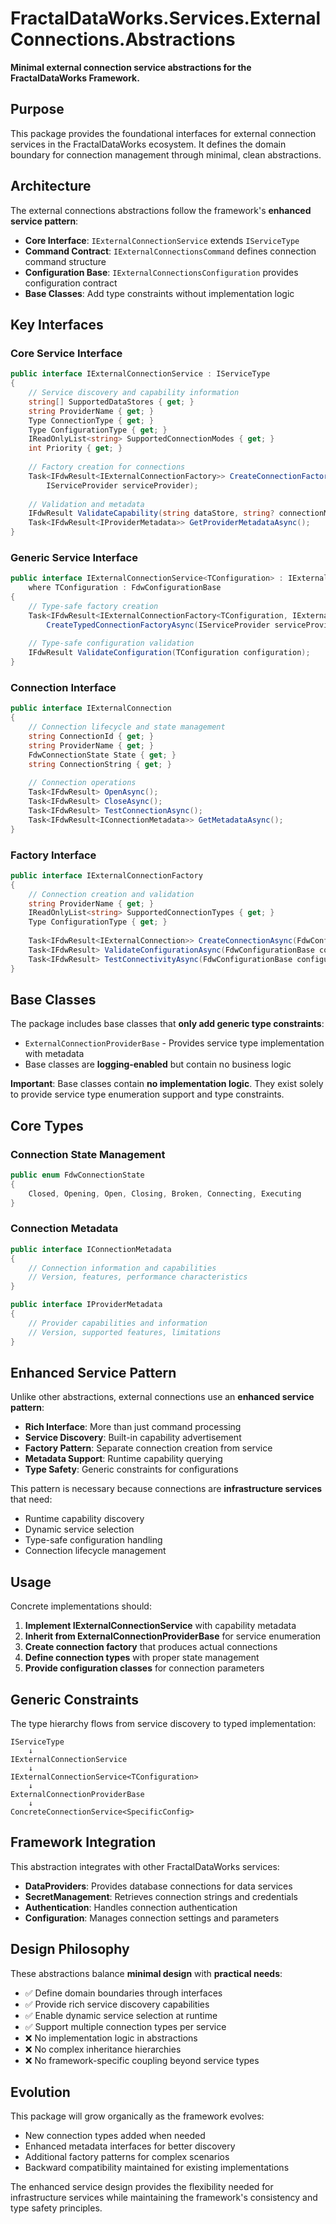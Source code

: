 # FractalDataWorks.Services.ExternalConnections.Abstractions

**Minimal external connection service abstractions for the FractalDataWorks Framework.**

## Purpose

This package provides the foundational interfaces for external connection services in the FractalDataWorks ecosystem. It defines the domain boundary for connection management through minimal, clean abstractions.

## Architecture

The external connections abstractions follow the framework's **enhanced service pattern**:

- **Core Interface**: `IExternalConnectionService` extends `IServiceType` 
- **Command Contract**: `IExternalConnectionsCommand` defines connection command structure
- **Configuration Base**: `IExternalConnectionsConfiguration` provides configuration contract
- **Base Classes**: Add type constraints without implementation logic

## Key Interfaces

### Core Service Interface
```csharp
public interface IExternalConnectionService : IServiceType
{
    // Service discovery and capability information
    string[] SupportedDataStores { get; }
    string ProviderName { get; }
    Type ConnectionType { get; }
    Type ConfigurationType { get; }
    IReadOnlyList<string> SupportedConnectionModes { get; }
    int Priority { get; }
    
    // Factory creation for connections
    Task<IFdwResult<IExternalConnectionFactory>> CreateConnectionFactoryAsync(
        IServiceProvider serviceProvider);
    
    // Validation and metadata
    IFdwResult ValidateCapability(string dataStore, string? connectionMode = null);
    Task<IFdwResult<IProviderMetadata>> GetProviderMetadataAsync();
}
```

### Generic Service Interface
```csharp
public interface IExternalConnectionService<TConfiguration> : IExternalConnectionService
    where TConfiguration : FdwConfigurationBase
{
    // Type-safe factory creation
    Task<IFdwResult<IExternalConnectionFactory<TConfiguration, IExternalConnection<TConfiguration>>>> 
        CreateTypedConnectionFactoryAsync(IServiceProvider serviceProvider);
    
    // Type-safe configuration validation
    IFdwResult ValidateConfiguration(TConfiguration configuration);
}
```

### Connection Interface
```csharp
public interface IExternalConnection
{
    // Connection lifecycle and state management
    string ConnectionId { get; }
    string ProviderName { get; }
    FdwConnectionState State { get; }
    string ConnectionString { get; }
    
    // Connection operations
    Task<IFdwResult> OpenAsync();
    Task<IFdwResult> CloseAsync();
    Task<IFdwResult> TestConnectionAsync();
    Task<IFdwResult<IConnectionMetadata>> GetMetadataAsync();
}
```

### Factory Interface
```csharp
public interface IExternalConnectionFactory
{
    // Connection creation and validation
    string ProviderName { get; }
    IReadOnlyList<string> SupportedConnectionTypes { get; }
    Type ConfigurationType { get; }
    
    Task<IFdwResult<IExternalConnection>> CreateConnectionAsync(FdwConfigurationBase configuration);
    Task<IFdwResult> ValidateConfigurationAsync(FdwConfigurationBase configuration);
    Task<IFdwResult> TestConnectivityAsync(FdwConfigurationBase configuration);
}
```

## Base Classes

The package includes base classes that **only add generic type constraints**:

- `ExternalConnectionProviderBase` - Provides service type implementation with metadata
- Base classes are **logging-enabled** but contain no business logic

**Important**: Base classes contain **no implementation logic**. They exist solely to provide service type enumeration support and type constraints.

## Core Types

### Connection State Management
```csharp
public enum FdwConnectionState
{
    Closed, Opening, Open, Closing, Broken, Connecting, Executing
}
```

### Connection Metadata
```csharp
public interface IConnectionMetadata
{
    // Connection information and capabilities
    // Version, features, performance characteristics
}

public interface IProviderMetadata  
{
    // Provider capabilities and information
    // Version, supported features, limitations
}
```

## Enhanced Service Pattern

Unlike other abstractions, external connections use an **enhanced service pattern**:

- **Rich Interface**: More than just command processing
- **Service Discovery**: Built-in capability advertisement
- **Factory Pattern**: Separate connection creation from service
- **Metadata Support**: Runtime capability querying
- **Type Safety**: Generic constraints for configurations

This pattern is necessary because connections are **infrastructure services** that need:
- Runtime capability discovery
- Dynamic service selection
- Type-safe configuration handling
- Connection lifecycle management

## Usage

Concrete implementations should:

1. **Implement IExternalConnectionService** with capability metadata
2. **Inherit from ExternalConnectionProviderBase** for service enumeration
3. **Create connection factory** that produces actual connections
4. **Define connection types** with proper state management
5. **Provide configuration classes** for connection parameters

## Generic Constraints

The type hierarchy flows from service discovery to typed implementation:

```
IServiceType
    ↓
IExternalConnectionService
    ↓
IExternalConnectionService<TConfiguration>
    ↓  
ExternalConnectionProviderBase
    ↓
ConcreteConnectionService<SpecificConfig>
```

## Framework Integration

This abstraction integrates with other FractalDataWorks services:

- **DataProviders**: Provides database connections for data services
- **SecretManagement**: Retrieves connection strings and credentials
- **Authentication**: Handles connection authentication
- **Configuration**: Manages connection settings and parameters

## Design Philosophy

These abstractions balance **minimal design** with **practical needs**:

- ✅ Define domain boundaries through interfaces
- ✅ Provide rich service discovery capabilities
- ✅ Enable dynamic service selection at runtime
- ✅ Support multiple connection types per service
- ❌ No implementation logic in abstractions
- ❌ No complex inheritance hierarchies
- ❌ No framework-specific coupling beyond service types

## Evolution

This package will grow organically as the framework evolves:

- New connection types added when needed
- Enhanced metadata interfaces for better discovery
- Additional factory patterns for complex scenarios
- Backward compatibility maintained for existing implementations

The enhanced service design provides the flexibility needed for infrastructure services while maintaining the framework's consistency and type safety principles.